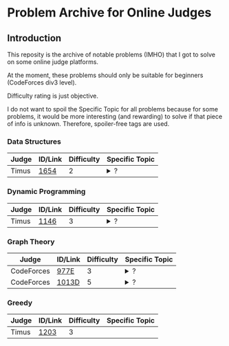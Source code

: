# Problem Archive for Online Judges


## Introduction
This reposity is the archive of notable problems (IMHO) that I got to solve on some
online judge platforms.

At the moment, these problems should only be suitable for beginners (CodeForces div3 level).

Difficulty rating is just objective.

I do not want to spoil the Specific Topic for all problems because for some problems, it would be
more interesting (and rewarding) to solve if that piece of info is unknown. Therefore,
spoiler-free tags are used.


### Data Structures

| Judge | ID/Link                                                   | Difficulty | Specific Topic |
|-------|-----------------------------------------------------------|------------|----------------|
| Timus | [1654](http://acm.timus.ru/problem.aspx?space=1&num=1654) | 2          |<details><summary>?</summary> Linked-List </details>|


### Dynamic Programming

| Judge | ID/Link                                                   | Difficulty | Specific Topic     |
|-------|-----------------------------------------------------------|------------|--------------------|
| Timus | [1146](http://acm.timus.ru/problem.aspx?space=1&num=1146) | 3          |<details><summary>?</summary> Kadane's algorithm </details>|


### Graph Theory

| Judge      | ID/Link                                               | Difficulty | Specific Topic      |
|------------|------------------------------------------------------ |------------|---------------------|
| CodeForces | [977E](http://codeforces.com/contest/977/problem/E)   | 3          |<details><summary>?</summary> DFS, Union-Find Set </details>|
| CodeForces | [1013D](http://codeforces.com/contest/1013/problem/D) | 5          |<details><summary>?</summary> Union-Find Set </details>|


### Greedy
| Judge | ID/Link                                                   | Difficulty | Specific Topic     |
|-------|-----------------------------------------------------------|------------|--------------------|
| Timus | [1203](http://acm.timus.ru/problem.aspx?space=1&num=1203) | 3          | |

